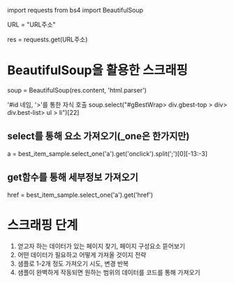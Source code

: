 import requests
from bs4 import BeautifulSoup

URL = "URL주소"

res = requests.get(URL주소)

# BeautifulSoup을 활용한 스크래핑
soup = BeautifulSoup(res.content, 'html.parser')

'#id 네임, '>'를 통한 자식 호출
soup.select("#gBestWrap> div.gbest-top > div> div.best-list> ul > li")[22]

## select를 통해 요소 가져오기(_one은 한가지만)
a = best_item_sample.select_one('a').get('onclick').split(';')[0][-13:-3]

## get함수를 통해 세부정보 가져오기
href = best_item_sample.select_one('a').get('href')


# 스크래핑 단계
1. 얻고자 하는 데이터가 있는 페이지 찾기, 페이지 구성요소 뜯어보기
2. 어떤 데이터가 필요하고 어떻게 가져올 것이지 전략
3. 샘플로 1-2개 정도 가져오기 시도, 변경 반복
4. 샘플이 완벽하게 작동되면 원하는 범위의 데이터를 코드를 통해 가져오기